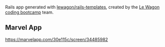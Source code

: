Rails app generated with [lewagon/rails-templates](https://github.com/lewagon/rails-templates), created by the [Le Wagon coding bootcamp](https://www.lewagon.com) team.



## Marvel App 
https://marvelapp.com/30e115c/screen/34485982
